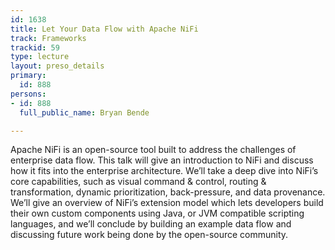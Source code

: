 ```yaml
---
id: 1638
title: Let Your Data Flow with Apache NiFi
track: Frameworks
trackid: 59
type: lecture
layout: preso_details
primary:
  id: 888
persons:
- id: 888
  full_public_name: Bryan Bende

---
```

Apache NiFi is an open-source tool built to address the challenges of enterprise data flow. This talk will give an introduction to NiFi and discuss how it fits into the enterprise architecture. We’ll take a deep dive into NiFi’s core capabilities, such as visual command & control, routing & transformation, dynamic prioritization, back-pressure, and data provenance. We’ll give an overview of NiFi’s extension model which lets developers build their own custom components using Java, or JVM compatible scripting languages, and we’ll conclude by building an example data flow and discussing future work being done by the open-source community. 